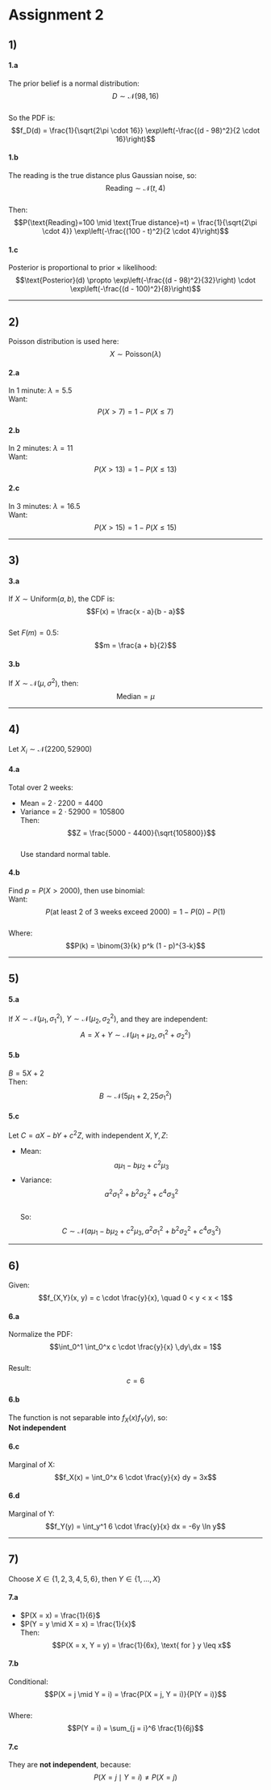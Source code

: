 # Assignment 2

## 1)

#### 1.a  
The prior belief is a normal distribution:  
$$D \sim \mathcal{N}(98, 16)$$  
So the PDF is:  
$$f_D(d) = \frac{1}{\sqrt{2\pi \cdot 16}} \exp\left(-\frac{(d - 98)^2}{2 \cdot 16}\right)$$

#### 1.b  
The reading is the true distance plus Gaussian noise, so:  
$$\text{Reading} \sim \mathcal{N}(t, 4)$$  
Then:  
$$P(\text{Reading}=100 \mid \text{True distance}=t) = \frac{1}{\sqrt{2\pi \cdot 4}} \exp\left(-\frac{(100 - t)^2}{2 \cdot 4}\right)$$

#### 1.c  
Posterior is proportional to prior × likelihood:  
$$\text{Posterior}(d) \propto \exp\left(-\frac{(d - 98)^2}{32}\right) \cdot \exp\left(-\frac{(d - 100)^2}{8}\right)$$

---

## 2)

Poisson distribution is used here:  
$$X \sim \text{Poisson}(\lambda)$$

#### 2.a  
In 1 minute: $\lambda = 5.5$  
Want:  
$$P(X > 7) = 1 - P(X \leq 7)$$

#### 2.b  
In 2 minutes: $\lambda = 11$  
Want:  
$$P(X > 13) = 1 - P(X \leq 13)$$

#### 2.c  
In 3 minutes: $\lambda = 16.5$  
Want:  
$$P(X > 15) = 1 - P(X \leq 15)$$

---

## 3)

#### 3.a  
If $X \sim \text{Uniform}(a, b)$, the CDF is:  
$$F(x) = \frac{x - a}{b - a}$$  
Set $F(m) = 0.5$:  
$$m = \frac{a + b}{2}$$

#### 3.b  
If $X \sim \mathcal{N}(\mu, \sigma^2)$, then:  
$$\text{Median} = \mu$$

---

## 4)

Let $X_i \sim \mathcal{N}(2200, 52900)$

#### 4.a  
Total over 2 weeks:  
- Mean = $2 \cdot 2200 = 4400$  
- Variance = $2 \cdot 52900 = 105800$  
Then:  
$$Z = \frac{5000 - 4400}{\sqrt{105800}}$$  
Use standard normal table.

#### 4.b  
Find $p = P(X > 2000)$, then use binomial:  
Want:  
$$P(\text{at least 2 of 3 weeks exceed 2000}) = 1 - P(0) - P(1)$$  
Where:  
$$P(k) = \binom{3}{k} p^k (1 - p)^{3-k}$$

---

## 5)

#### 5.a  
If $X \sim \mathcal{N}(\mu_1, \sigma_1^2)$, $Y \sim \mathcal{N}(\mu_2, \sigma_2^2)$, and they are independent:  
$$A = X + Y \sim \mathcal{N}(\mu_1 + \mu_2, \sigma_1^2 + \sigma_2^2)$$

#### 5.b  
$B = 5X + 2$  
Then:  
$$B \sim \mathcal{N}(5\mu_1 + 2, 25\sigma_1^2)$$

#### 5.c  
Let $C = aX - bY + c^2Z$, with independent $X, Y, Z$:  
- Mean:  
  $$a\mu_1 - b\mu_2 + c^2\mu_3$$  
- Variance:  
  $$a^2\sigma_1^2 + b^2\sigma_2^2 + c^4\sigma_3^2$$  
So:  
$$C \sim \mathcal{N}(a\mu_1 - b\mu_2 + c^2\mu_3, a^2\sigma_1^2 + b^2\sigma_2^2 + c^4\sigma_3^2)$$

---

## 6)

Given:  
$$f_{X,Y}(x, y) = c \cdot \frac{y}{x}, \quad 0 < y < x < 1$$

#### 6.a  
Normalize the PDF:  
$$\int_0^1 \int_0^x c \cdot \frac{y}{x} \,dy\,dx = 1$$  
Result:  
$$c = 6$$

#### 6.b  
The function is not separable into $f_X(x)f_Y(y)$, so:  
**Not independent**

#### 6.c  
Marginal of X:  
$$f_X(x) = \int_0^x 6 \cdot \frac{y}{x} dy = 3x$$

#### 6.d  
Marginal of Y:  
$$f_Y(y) = \int_y^1 6 \cdot \frac{y}{x} dx = -6y \ln y$$

---

## 7)

Choose $X \in \{1,2,3,4,5,6\}$, then $Y \in \{1,...,X\}$

#### 7.a  
- $P(X = x) = \frac{1}{6}$  
- $P(Y = y \mid X = x) = \frac{1}{x}$  
Then:  
$$P(X = x, Y = y) = \frac{1}{6x}, \text{ for } y \leq x$$

#### 7.b  
Conditional:  
$$P(X = j \mid Y = i) = \frac{P(X = j, Y = i)}{P(Y = i)}$$  
Where:  
$$P(Y = i) = \sum_{j = i}^6 \frac{1}{6j}$$

#### 7.c  
They are **not independent**, because:  
$$P(X = j \mid Y = i) \ne P(X = j)$$
